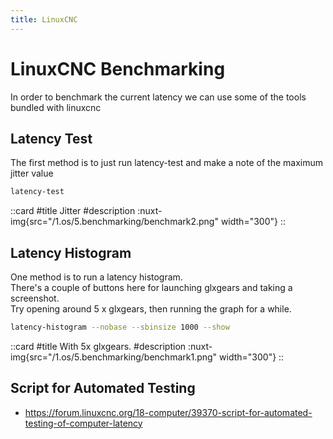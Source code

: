```yaml
---
title: LinuxCNC
---
```


# LinuxCNC Benchmarking

In order to benchmark the current latency we can use some of the tools bundled with linuxcnc

## Latency Test

The first method is to just run latency-test and make a note of the maximum jitter value
```sh
latency-test
```

  ::card
  #title
  Jitter
  #description
  :nuxt-img{src="/1.os/5.benchmarking/benchmark2.png" width="300"}
  ::

## Latency Histogram

One method is to run a latency histogram.  
There's a couple of buttons here for launching glxgears and taking a screenshot.  
Try opening around 5 x glxgears, then running the graph for a while.

```sh
latency-histogram --nobase --sbinsize 1000 --show
```


  ::card
  #title
  With 5x glxgears.
  #description
  :nuxt-img{src="/1.os/5.benchmarking/benchmark1.png" width="300"}
  ::


## Script for Automated Testing

  * https://forum.linuxcnc.org/18-computer/39370-script-for-automated-testing-of-computer-latency
